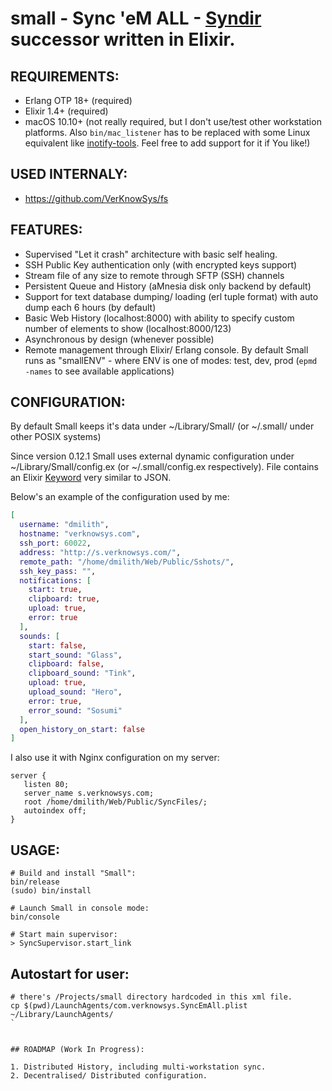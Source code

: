 small - Sync 'eM ALL - [Syndir](https://github.com/VerKnowSys/Syndir) successor written in Elixir.
=========


## REQUIREMENTS:

* Erlang OTP 18+ (required)
* Elixir 1.4+ (required)
* macOS 10.10+ (not really required, but I don't use/test other workstation platforms. Also `bin/mac_listener` has to be replaced with some Linux equivalent like [inotify-tools](https://github.com/rvoicilas/inotify-tools/wiki). Feel free to add support for it if You like!)


## USED INTERNALY:

* https://github.com/VerKnowSys/fs


## FEATURES:

* Supervised "Let it crash" architecture with basic self healing.
* SSH Public Key authentication only (with encrypted keys support)
* Stream file of any size to remote through SFTP (SSH) channels
* Persistent Queue and History (aMnesia disk only backend by default)
* Support for text database dumping/ loading (erl tuple format) with auto dump each 6 hours (by default)
* Basic Web History (localhost:8000) with ability to specify custom number of elements to show (localhost:8000/123)
* Asynchronous by design (whenever possible)
* Remote management through Elixir/ Erlang console. By default Small runs as "smallENV" - where ENV is one of modes: test, dev, prod (`epmd -names` to see available applications)


## CONFIGURATION:

By default Small keeps it's data under ~/Library/Small/ (or ~/.small/ under other POSIX systems)

Since version 0.12.1 Small uses external dynamic configuration under ~/Library/Small/config.ex (or ~/.small/config.ex respectively). File contains an Elixir [Keyword](https://hexdocs.pm/elixir/Keyword.html) very similar to JSON.

Below's an example of the configuration used by me:


```elixir
[
  username: "dmilith",
  hostname: "verknowsys.com",
  ssh_port: 60022,
  address: "http://s.verknowsys.com/",
  remote_path: "/home/dmilith/Web/Public/Sshots/",
  ssh_key_pass: "",
  notifications: [
    start: true,
    clipboard: true,
    upload: true,
    error: true
  ],
  sounds: [
    start: false,
    start_sound: "Glass",
    clipboard: false,
    clipboard_sound: "Tink",
    upload: true,
    upload_sound: "Hero",
    error: true,
    error_sound: "Sosumi"
  ],
  open_history_on_start: false
]
```

I also use it with Nginx configuration on my server:

```nginx
server {
   listen 80;
   server_name s.verknowsys.com;
   root /home/dmilith/Web/Public/SyncFiles/;
   autoindex off;
}
```


## USAGE:


```
# Build and install "Small":
bin/release
(sudo) bin/install
```

```
# Launch Small in console mode:
bin/console

# Start main supervisor:
> SyncSupervisor.start_link

```

## Autostart for user:

```
# there's /Projects/small directory hardcoded in this xml file.
cp $(pwd)/LaunchAgents/com.verknowsys.SyncEmAll.plist ~/Library/LaunchAgents/
`


## ROADMAP (Work In Progress):

1. Distributed History, including multi-workstation sync.
2. Decentralised/ Distributed configuration.
